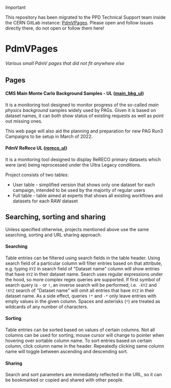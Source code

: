 > [!IMPORTANT]  
> This repository has been migrated to the PPD Technical Support team inside the CERN GitLab instance: [PdmVPages](https://gitlab.cern.ch/cms-ppd/technical-support/web-services/PdmVPages). Please open and follow issues directly there, do not open or follow them here!

# PdmVPages
###### Various small PdmV pages that did not fit anywhere else

## Pages

#### CMS Main Monte Carlo Background Samples - UL ([main_bkg_ul](main_bkg_ul))

It is a monitoring tool designed to monitor progress of the so-called *main physics background* samples widely used by PAGs. Given it is based on dataset names, it can both show status of existing requests as well as point out missing ones.

This web page will also aid the planning and preparation for new PAG Run3 Campaigns to be setup in March of 2022.

#### PdmV ReReco UL ([rereco_ul](rereco_ul))

It is a monitoring tool designed to display ReRECO primary datasets which were (are) being reprocessed under the Ultra Legacy conditions.

Project consists of two tables:
- User table - simplified version that shows only one dataset for each campaign, intended to be used by the majority of regular users
- Full table - table aimed at experts that shows all existing workflows and datasets for each RAW dataset

## Searching, sorting and sharing

Unless specified otherwise, projects mentioned above use the same searching, sorting and URL sharing approach.

#### Searching
Table entries can be filtered using search fields in the table header. Using search field of a particular column will filter entries based on that attribute, e.g. typing `XYZ` in search field of "Dataset name" column will show entries that have `XYZ` in their dataset name. Search uses regular expressions under the hood, so more complex regex queries are supported. If first symbol of search query is `-` or `!`, an inverse search will be performed, i.e. `-XYZ` and `!XYZ` search of "Dataset name" will omit all entries that have `XYZ` in their dataset name. As a side effect, queries `!*` and `-*` only leave entries with empty values in the given column. Spaces and asterisks (`*`) are treated as wildcards of any number of characters.

#### Sorting
Table entries can be sorted based on values of certain columns. Not all columns can be used for sorting, mouse cursor will change to pointer when hovering over sortable column name. To sort entries based on certain column, click column name in the header. Repeatedly clicking same column name will toggle between ascending and descending sort.

#### Sharing
Search and sort parameters are immediately reflected in the URL, so it can be bookmarked or copied and shared with other people.
